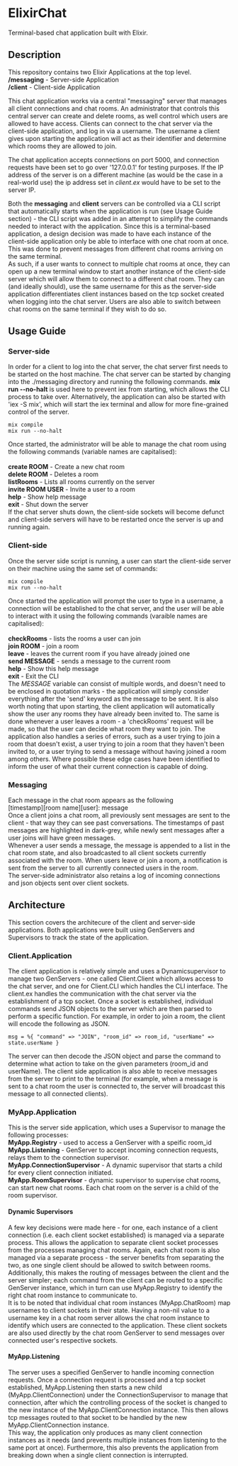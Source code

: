 # ElixirChat
Terminal-based chat application built with Elixir.

## Description
This repository contains two Elixir Applications at the top level. </br>
  **/messaging** - Server-side Application </br>
  **/client** - Client-side Application </br>

This chat application works via a central "messaging" server that manages all client connections and chat rooms. An administrator that controls this 
central server can create and delete rooms, as well control which users are allowed to have access. Clients can connect to the chat server via the client-side
application, and log in via a username. The username a client gives upon starting the application will act as their identifier and determine which rooms
they are allowed to join. 

The chat application accepts connections on port 5000, and connection requests have been set to go over '127.0.0.1' for testing purposes. If the IP address of the server is on a different machine (as would be the case in a real-world use) the ip address set in *client.ex* would have to be set to the server IP.

Both the **messaging** and **client** servers can be controlled via a CLI script that automatically starts when the application is run (see Usage Guide section) - the CLI script was added in an attempt to simplify the commands needed to interact with the application. Since this is a terminal-based application, a design decision was made to have each instance of the client-side application only be able to interface with one chat room at once. This was done to prevent messages from different chat rooms arriving on the same terminal. </br>
As such, if a user wants to connect to multiple chat rooms at once, they can open up a new terminal window to start another instance of the client-side server which will allow them to connect to a different chat room. They can (and ideally should), use the same username for this as the server-side application differentiates client instances based on the tcp socket created when logging into the chat server. Users are also able to switch between chat rooms on the same terminal if they wish to do so. 

## Usage Guide
### Server-side
In order for a client to log into the chat server, the chat server first needs to be started on the host machine. The chat server can be started by changing into the ./messaging directory and running the following commands. **mix run --no-halt** is used here to prevent iex from starting, which allows the CLI process to take over. Alternatively, the application can also be started with 'iex -S mix', which will start the iex terminal and allow for more fine-grained control of the server.
```
mix compile
mix run --no-halt
```
Once started, the administrator will be able to manage the chat room using the following commands (variable names are capitalised): </br> </br>
      **create ROOM**         - Create a new chat room </br>
      **delete ROOM**         - Deletes a room </br>
      **listRooms**           - Lists all rooms currently on the server </br>
      **invite ROOM USER**    - Invite a user to a room </br>
      **help**                - Show help message </br>
      **exit**                - Shut down the server </br>
If the chat server shuts down, the client-side sockets will become defunct and client-side servers will have to be restarted once the server is up and running again.

### Client-side
Once the server side script is running, a user can start the client-side server on their machine using the same set of commands:
```
mix compile
mix run --no-halt
```
Once started the application will prompt the user to type in a username, a connection will be established to the chat server, and the user will be able to interact with it using the following commands (varaible names are capitalised): </br> </br>
      **checkRooms**          - lists the rooms a user can join </br>
      **join ROOM**           - join a room </br>
      **leave**               - leaves the current room if you have already joined one </br>
      **send MESSAGE**        - sends a message to the current room </br>
      **help**                - Show this help message </br>
      **exit**                - Exit the CLI </br>
The *MESSAGE* variable can consist of multiple words, and doesn't need to be enclosed in quotation marks - the application will simply consider everything after the 'send' keyword as the message to be sent. It is also worth noting that upon starting, the client application will automatically show the user any rooms they have already been invited to. The same is done whenever a user leaves a room - a 'checkRooms' request will be made, so that the user can decide what room they want to join. The application also handles a series of errors, such as a user trying to join a room that doesn't exist, a user trying to join a room that they haven't been invited to, or a user trying to send a message without having joined a room among others. Where possible these edge cases have been identified to inform the user of what their current connection is capable of doing. 

### Messaging
Each message in the chat room appears as the following </br>
[timestamp][room name][user]: message </br>
Once a client joins a chat room, all previously sent messages are sent to the client - that way they can see past conversations. The timestamps of past messages are highlighted in dark-grey, while newly sent messages after a user joins will have green messages. </br>
Whenever a user sends a message, the message is appended to a list in the chat room state, and also broadcasted to all client sockets currently associated with the room. When users leave or join a room, a notification is sent from the server to all currently connected users in the room. </br> 
The server-side administrator also retains a log of incoming connections and json objects sent over client sockets. 

## Architecture
This section covers the architecure of the client and server-side applications. Both applications were built using GenServers and Supervisors to track the state of the application. 
### Client.Application
The client application is relatively simple and uses a Dynamicsupervisor to manage two GenServers - one called Client.Client which allows access to the chat server, and one for Client.CLI which handles the CLI interface. The client.ex handles the communication with the chat server via the establishment of a tcp socket. Once a socket is established, individual commands send JSON objects to the server which are then parsed to perform a specific function. For example, in order to join a room, the client will encode the following as JSON.
```
msg = %{ "command" => "JOIN", "room_id" => room_id, "userName" => state.userName }
```
The server can then decode the JSON object and parse the command to determine what action to take on the given parameters (room_id and userName). The client side application is also able to receive messages from the server to print to the terminal (for example, when a message is sent to a chat room the user is connected to, the server will broadcast this message to all connected clients). 

### MyApp.Application
This is the server side application, which uses a Supervisor to manage the following processes: </br>
  **MyApp.Registry** - used to access a GenServer with a speific room_id </br>
  **MyApp.Listening** - GenServer to accept incoming connection requests, relays them to the connection supervisor. </br>
  **MyApp.ConnectionSupervisor** - A dynamic supervisor that starts a child for every client connection initiated. </br>
  **MyApp.RoomSupervisor** - dynamic supervisor to supervise chat rooms, can start new chat rooms. Each chat room on the server is
  a child of the room supervisor. </br>

#### Dynamic Supervisors
A few key decisions were made here - for one, each instance of a client connection (i.e. each client socket established) is managed via a separate process. This allows      the application to separate client socket processes from the processes managing chat rooms. Again, each chat room is also managed via a separate process - the server benefits from separating the two, as one single client should be allowed to switch between rooms. Additionally, this makes the routing of messages between the client and the server simpler; each command from the client can be routed to a specific GenServer instance, which in turn can use MyApp.Registry to identify the right chat room instance to communicate to. </br>
It is to be noted that individual chat room instances (MyApp.ChatRoom) map usernames to client sockets in their state. Having a non-nil value to a username key in a chat room server allows the chat room instance to identify which users are connected to the application. These client sockets are also used directly by the chat room GenServer to send messages over connected user's respective sockets. 

#### MyApp.Listening
The server uses a specified GenServer to handle incoming connection requests. Once a connection request is processed and a tcp socket established, MyApp.Listening then starts a new child (MyApp.ClientConnection) under the ConnectionSupervisor to manage that connection, after which the controlling process of the socket is changed to the new instance of the MyApp.ClientConnection instance. This then allows tcp messages routed to that socket to be handled by the new MyApp.ClientConnection instance. </br>
This way, the application only produces as many client connection instances as it needs (and prevents multiple instances from listening to the same port at once). Furthermore, this also prevents the application from breaking down when a single client connection is interrupted. 















